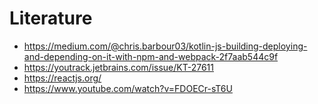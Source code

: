 # Literature
* https://medium.com/@chris.barbour03/kotlin-js-building-deploying-and-depending-on-it-with-npm-and-webpack-2f7aab544c9f
* https://youtrack.jetbrains.com/issue/KT-27611
* https://reactjs.org/
* https://www.youtube.com/watch?v=FDOECr-sT6U
